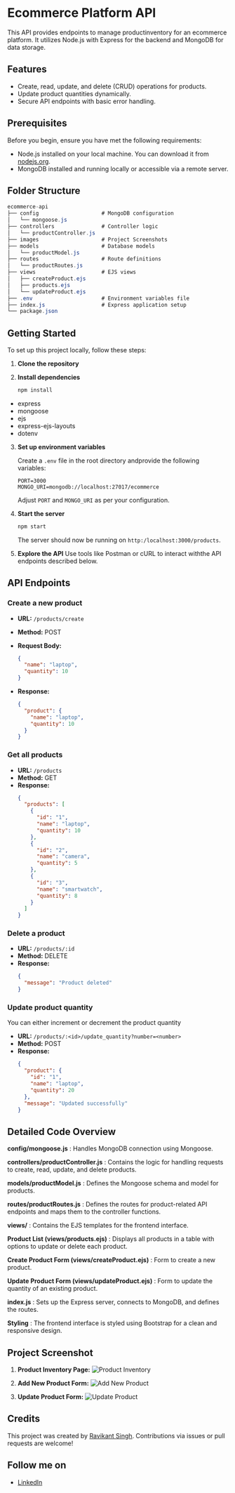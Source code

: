 # Ecommerce Platform API

This API provides endpoints to manage productinventory for an ecommerce platform.
It utilizes Node.js with Express for the backend and MongoDB for data storage.

## Features

- Create, read, update, and delete (CRUD) operations for products.
- Update product quantities dynamically.
- Secure API endpoints with basic error handling.

## Prerequisites

Before you begin, ensure you have met the following requirements:

- Node.js installed on your local machine. You can download it from [nodejs.org](https://nodejs.org/).
- MongoDB installed and running locally or accessible via a remote server.

## Folder Structure

```csharp
ecommerce-api
├── config                    # MongoDB configuration
│   └── mongoose.js
├── controllers               # Controller logic
│   └── productController.js
├── images                    # Project Screenshots
├── models                    # Database models
│   └── productModel.js
├── routes                    # Route definitions
│   └── productRoutes.js
├── views                     # EJS views
│   ├── createProduct.ejs
│   ├── products.ejs
│   └── updateProduct.ejs
├── .env                      # Environment variables file
├── index.js                  # Express application setup
└── package.json
```

## Getting Started

To set up this project locally, follow these steps:

1. **Clone the repository**

2. **Install dependencies**
   ```bash
   npm install
   ```

- express
- mongoose
- ejs
- express-ejs-layouts
- dotenv

3. **Set up environment variables**

   Create a `.env` file in the root directory andprovide the following variables:

   ```plaintext
   PORT=3000
   MONGO_URI=mongodb://localhost:27017/ecommerce
   ```

   Adjust `PORT` and `MONGO_URI` as per your configuration.

4. **Start the server**

   ```bash
   npm start
   ```

   The server should now be running on `http:/localhost:3000/products`.

5. **Explore the API**
   Use tools like Postman or cURL to interact withthe API endpoints described below.

## API Endpoints

### Create a new product

- **URL:** `/products/create`
- **Method:** POST
- **Request Body:**

  ```json
  {
    "name": "laptop",
    "quantity": 10
  }
  ```

- **Response:**
  ```json
  {
    "product": {
      "name": "laptop",
      "quantity": 10
    }
  }
  ```

### Get all products

- **URL:** `/products`
- **Method:** GET
- **Response:**
  ```json
  {
    "products": [
      {
        "id": "1",
        "name": "laptop",
        "quantity": 10
      },
      {
        "id": "2",
        "name": "camera",
        "quantity": 5
      },
      {
        "id": "3",
        "name": "smartwatch",
        "quantity": 8
      }
    ]
  }
  ```

### Delete a product

- **URL:** `/products/:id`
- **Method:** DELETE
- **Response:**
  ```json
  {
    "message": "Product deleted"
  }
  ```

### Update product quantity

You can either increment or decrement the product quantity

- **URL:** `/products/:<id>/update_quantity?number=<number>`
- **Method:** POST
- **Response:**
  ```json
  {
    "product": {
      "id": "1",
      "name": "laptop",
      "quantity": 20
    },
    "message": "Updated successfully"
  }
  ```

## Detailed Code Overview

**config/mongoose.js** : Handles MongoDB connection using Mongoose.

**controllers/productController.js** : Contains the logic for handling requests to create, read, update, and delete products.

**models/productModel.js** : Defines the Mongoose schema and model for products.

**routes/productRoutes.js** : Defines the routes for product-related API endpoints and maps them to the controller functions.

**views/** : Contains the EJS templates for the frontend interface.

**Product List (views/products.ejs)** : Displays all products in a table with options to update or delete each product.

**Create Product Form (views/createProduct.ejs)** : Form to create a new product.

**Update Product Form (views/updateProduct.ejs)** : Form to update the quantity of an existing product.

**index.js** : Sets up the Express server, connects to MongoDB, and defines the routes.

**Styling** : The frontend interface is styled using Bootstrap for a clean and responsive design.

## Project Screenshot

1. **Product Inventory Page:**
   ![Product Inventory](images/productsInventoryPage.PNG)

2. **Add New Product Form:**
   ![Add New Product](images/addNewProductPage.PNG)
3. **Update Product Form:**
   ![Update Product](images/updateProductPage.PNG)

## Credits

This project was created by [Ravikant Singh](https://github.com/ravikantsingh12). Contributions via issues or pull requests are welcome!

## Follow me on

- [LinkedIn](https://www.linkedin.com/in/ravikant-singh-327a98241)
